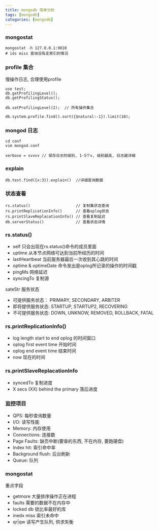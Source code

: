 ```yaml
---
title: mongodb 简单分析
tags: [mongodb]
categories: [mongodb]
---
```


### mongostat
```
mongostat -h 127.0.0.1:9810
# ids miss 查询没有走索引的情况
```

### profile 集合
慢操作日志, 合理使用profile
```
use test;
db.getProfilingLevel();
db.getProfilingStatus();

db.setProfilingLevel(2);  // 所有操作集合

db.system.profile.find().sort({$natural:-1}).limit(10);
```

### mongod 日志
```
cd conf
vim mongod.conf

verbose = vvvvv // 保存日志的级别, 1-5个v, 级别越高, 日志越详细
```

### explain
```
db.test.find({x:3}).explain()  //详细查询数据
```

### 状态查看
```
rs.status()                    // 复制集状态查询
rs.printReplicationInfo()      // 查看oplog状态
rs.printSlaveReplacationInfo() // 查看复制延迟
db.serverStatus()              // 查看状态详情
```

### rs.status()
- self 只会出现在rs.status()命令的成员里面
- uptime 从本节点网络可达到当前所经历的时间
- lastHeartbeat 当前服务器最后一次收到其心跳的时间
- optime & optimeDate 命令发出是oplog所记录的操作的时间戳
- pingMs 网络延迟
- syncingTo 复制源

sateStr 服务状态
- 可提供服务状态： PRIMARY, SECONDARY, ARBITER
- 即将提供服务状态: STARTUP, STARTUP2, RECOVERING
- 不可提供服务状态: DOWN, UNKNOW, REMOVED, ROLLBACK, FATAL

### rs.printReplicationInfo()
- log length start to end oplog 的时间窗口
- oplog first event time 开始时间
- oplog end event time 结束时间
- now 现在的时间

### rs.printSlaveReplacationInfo
- syncedTo 复制进度
- X secs (XX) behind the primary 落后进度

### 监控项目
- QPS: 每秒查询数量
- I/O: 读写性能
- Memory: 内存使用
- Connections: 连接数
- Page Faults: 缺页中断(要查的东西, 不在内存, 要跑硬盘)
- Index hit: 索引命中率
- Background flush: 后台刷新
- Queue: 队列

### mongostat
重点字段

- getmore 大量排序操作正在进程
- faults 需要的数据不在内存中
- locked db 锁比率最好的库
- inedx miss 索引未命中
- qr|qw 读写产生队列, 供求失衡
